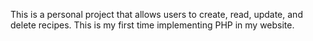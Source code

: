 This is a personal project that allows users to create, read, update, and delete recipes. This is my first time implementing PHP in my website.
